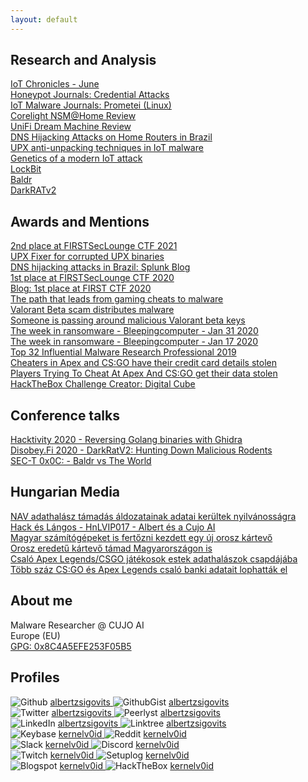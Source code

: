 ```yaml
---
layout: default
---
```

## Research and Analysis  

[IoT Chronicles - June](https://cujo.com/top-iot-security-threats-iot-chronicle-june/)  
[Honeypot Journals: Credential Attacks](https://cujo.com/honeypot-journals-credential-attacks/)  
[IoT Malware Journals: Prometei (Linux)](https://cujo.com/iot-malware-journals-prometei-linux/)  
[Corelight NSM@Home Review](https://www.linkedin.com/pulse/corelight-nsmhome-review-part-1-albert-zsigovits)  
[UniFi Dream Machine Review](https://www.linkedin.com/pulse/unifi-dream-machine-review-albert-zsigovits/)  
[DNS Hijacking Attacks on Home Routers in Brazil](https://cujo.com/dns-hijacking-attacks-on-home-routers-in-brazil/)  
[UPX anti-unpacking techniques in IoT malware](https://cujo.com/upx-anti-unpacking-techniques-in-iot-malware/)  
[Genetics of a modern IoT attack](https://cujo.com/genetics-of-a-modern-iot-attack/)  
[LockBit](https://news.sophos.com/en-us/2020/04/24/lockbit-ransomware-borrows-tricks-to-keep-up-with-revil-and-maze/)  
[Baldr](https://www.sophos.com/en-us/medialibrary/PDFs/technical-papers/baldr-vs-the-world.pdf)  
[DarkRATv2](https://github.com/albertzsigovits/malware-writeups/tree/master/DarkRATv2)  

## Awards and Mentions  

[2nd place at FIRSTSecLounge CTF 2021](https://www.first.org/conference/2021/)  
[UPX Fixer for corrupted UPX binaries](https://github.com/lcashdol/UPX/blob/main/upx_dec.c)  
[DNS hijacking attacks in Brazil: Splunk Blog](https://www.splunk.com/en_us/blog/security/staff-picks-for-splunk-security-reading-february-2021.html)  
[1st place at FIRSTSecLounge CTF 2020](https://www.first.org/resources/papers/ctf-jun2020/last4ofus.pdf)  
[Blog: 1st place at FIRST CTF 2020](https://cujo.com/cujo-ai-labs-won-first-2020-virtual-challenge-competition/)  
[The path that leads from gaming cheats to malware](https://www.zdnet.com/article/security-blocking-the-path-that-leads-from-gaming-cheats-to-malware/)  
[Valorant Beta scam distributes malware](https://www.tomsguide.com/uk/news/valorant-beta-keygen-malware)  
[Someone is passing around malicious Valorant beta keys](https://www.cyberscoop.com/valorant-fake-beta-keys-riot-games/)  
[The week in ransomware - Bleepingcomputer - Jan 31 2020](https://www.bleepingcomputer.com/news/security/the-week-in-ransomware-january-31st-2020-taking-it-to-the-courts/)  
[The week in ransomware - Bleepingcomputer - Jan 17 2020](https://www.bleepingcomputer.com/news/security/the-week-in-ransomware-january-17th-2020-never-ends/)  
[Top 32 Influential Malware Research Professional 2019](https://static.peerlyst.com/image/upload/v1576213159/post-attachments/32_Influential_Malware_Research_Professionals_pkrtnw)  
[Cheaters in Apex and CS:GO have their credit card details stolen](https://www.dexerto.com/csgo/cheaters-in-apex-legends-and-csgo-have-credit-card-details-stolen-911769/)  
[Players Trying To Cheat At Apex And CS:GO get their data stolen](https://www.kotaku.com.au/2019/08/hundreds-of-players-trying-to-cheat-at-apex-legends-and-counter-strike-get-their-private-data-stolen/)  
[HackTheBox Challenge Creator: Digital Cube](https://app.hackthebox.eu/challenges/24)  

## Conference talks

[Hacktivity 2020 - Reversing Golang binaries with Ghidra](https://www.youtube.com/watch?v=_58WmVLALek&t=4h29m30s)  
[Disobey.Fi 2020 - DarkRatV2: Hunting Down Malicious Rodents](https://www.youtube.com/watch?v=7QfHX8aytTM)  
[SEC-T 0x0C: - Baldr vs The World](https://www.youtube.com/watch?v=k8mhjkBBw7w)  

## Hungarian Media

[NAV adathalász támadás áldozatainak adatai kerültek nyilvánosságra](https://hup.hu/index.php/cikkek/20201016/nav_phishing_tamadas_magyar_aldozatainak_adatai_kerultek_nyilvanossagra)  
[Hack és Lángos - HnLVIP017 - Albert és a Cujo AI](https://www.youtube.com/watch?v=O3mk8oRD-QI)  
[Magyar számítógépeket is fertőzni kezdett egy új orosz kártevő](https://pcforum.hu/hirek/21680/magyar-szamitogepeket-is-fertozni-kezdett-egy-uj-orosz-kartevo)  
[Orosz eredetű kártevő támad Magyarországon is](https://computerworld.hu/biztonsag/orosz-eredetu-kartevo-tamad-magyarorszagon-is-267556.html)  
[Csaló Apex Legends/CSGO játékosok estek adathalászok csapdájába](https://www.gamestar.hu/hir/apex-legends-csgo-csalas-adatlopas-267091.html)  
[Több száz CS:GO és Apex Legends csaló banki adatait lophatták el](https://esport1.hu/news/2019/08/15/csgo-counter-strike-apex-legends-csalok-banki-adatait-loptak-el-malware-oroberto)  

## About me  

Malware Researcher @ CUJO AI  
Europe (EU)  
[GPG: 0x8C4A5EFE253F05B5](http://pgp.mit.edu/pks/lookup?op=vindex&search=0x8C4A5EFE253F05B5)  

## Profiles  

![Github](https://albertzsigovits.github.io/assets/img/github.png)
<a href="https://github.com/albertzsigovits">
<span class="username">albertzsigovits</span>
</a> ![GithubGist](https://albertzsigovits.github.io/assets/img/github.png)
<a href="https://gist.github.com/albertzsigovits">
<span class="username">albertzsigovits</span>
</a>  
![Twitter](https://albertzsigovits.github.io/assets/img/twitter.png)
<a href="https://twitter.com/albertzsigovits">
<span class="username">albertzsigovits</span>
</a> ![Peerlyst](https://albertzsigovits.github.io/assets/img/peerlyst.png)
<a href="https://peerlyst.com/users/albert-zsigovits/">
<span class="username">albertzsigovits</span>
</a>  
![LinkedIn](https://albertzsigovits.github.io/assets/img/linkedin.png)
<a href="https://hu.linkedin.com/in/albertzsigovits">
<span class="username">albertzsigovits</span>
</a>  ![Linktree](https://albertzsigovits.github.io/assets/img/linktree.png)
<a href="https://linktree.com/albertzsigovits">
<span class="username">albertzsigovits</span>
</a>  
![Keybase](https://albertzsigovits.github.io/assets/img/keybase.png)
<a href="https://keybase.io/kernelv0id">
<span class="username">kernelv0id</span>
</a> ![Reddit](https://albertzsigovits.github.io/assets/img/reddit.png)
<a href="https://reddit.com/user/kernelv0id">
<span class="username">kernelv0id</span>
</a>  
![Slack](https://albertzsigovits.github.io/assets/img/slack.png)
<a href="https://slack.com/signin">
<span class="username">kernelv0id</span>
</a> ![Discord](https://albertzsigovits.github.io/assets/img/discord.png)
<a href="https://discordapp.com/login">
<span class="username">kernelv0id</span>
</a>  
![Twitch](https://albertzsigovits.github.io/assets/img/twitch.png)
<a href="https://twitch.tv/kernelv0id">
<span class="username">kernelv0id</span>
</a> ![Setuplog](https://albertzsigovits.github.io/assets/img/setuplog.png)
<a href="https://setuplog.io/setup/6XOrJ61M">
<span class="username">kernelv0id</span>
</a>  
![Blogspot](https://albertzsigovits.github.io/assets/img/blogger.png)
<a href="https://kernelv0id.blogspot.com">
<span class="username">kernelv0id</span>
</a>  ![HackTheBox](https://albertzsigovits.github.io/assets/img/htb.png)
<a href="https://app.hackthebox.eu/profile/7718">
<span class="username">kernelv0id</span>
</a>  
